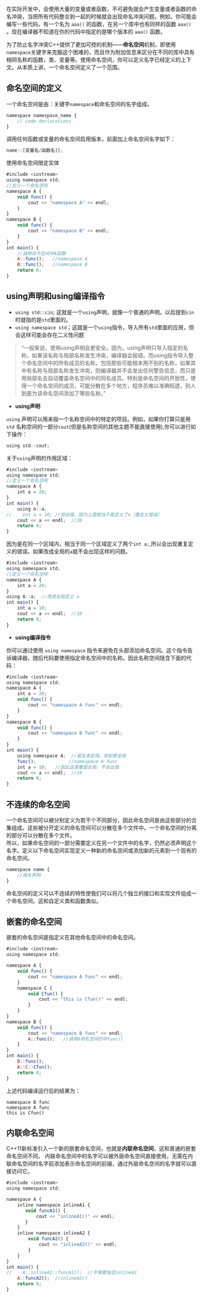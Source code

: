 在实际开发中，会使用大量的变量或者函数，不可避免就会产生变量或者函数的命名冲突，当把所有代码整合到一起的时候就会出现命名冲突问题。例如，你可能会编写一些代码，有一个名为 `aaa()` 的函数，在另一个库中也有同样的函数 `aaa()` 。现在编译器不知道在你的代码中指定的是哪个版本的 `aaa()` 函数。

为了防止名字冲突C++提供了更加可控的机制——**命名空间**机制，即使用`namespace`关键字来克服这个困难的，而且作为附加信息来区分在不同的库中具有相同名称的函数，类、变量等。使用命名空间，你可以定义名字已经定义的上下文。从本质上讲，一个命名空间定义了一个范围。

## 命名空间的定义

一个命名空间是由：关键字`namespace`和命名空间的名字组成。
```js
namespace namespace_name {
    // code declarations
}
```

调用任何函数或变量的命名空间启用版本，前面加上命名空间名字如下：
```js
name::[变量名/函数名]];  
```
使用命名空间限定实体
```js
#include <iostream>
using namespace std;
//定义一个命名空阿
namespace A {
    void func() {
        cout << "namespace A" << endl;
    }
}
namespace B {
    void func() {
        cout << "namespace B" << endl;
    }
}
int main() {
    //调用命令空间中A函数
    A::func();   //namespace A
    B::func();   //namespace B
    return 0;
}
```

## using声明和using编译指令

- `using std::cin`; 这就是一个`using`声明，就像一个普通的声明。以后提到`cin`时就指的是`std`里面的。
- `using namespace std`；这就是一个`using`指令，导入所有`std`里面的应用，但会这样可能会存在二义性问题

> “一般来说，使用using声明会更安全。因为，using声明只导入指定的名称，如果该名称与局部名称发生冲突，编译器会报错。而using指令导入整个命名空间中的所有成员的名称，包括那些可能根本用不到的名称，如果其中有名称与局部名称发生冲突，则编译器并不会发出任何警告信息，而只是用局部名去自动覆盖命名空间中的同名成员。特别是命名空间的开放性，使得一个命名空间的成员，可能分散在多个地方，程序员难以准确知道，别人到底为该命名空间添加了哪些名称。”

- **using声明**

`using` 声明可以用来指一个名称空间中的特定的项目。例如，如果你打算只是用 `std` 名称空间的一部分`cout`(但是名称空间的其他主题不能直接使用),你可以进行如下操作：
```js
using std::cout;
```
关于`using`声明的作用区域：

```js
#include <iostream>
using namespace std;
//定义一个命名空阿
namespace A {
    int a = 20;
}
int main() {
    using A::a;
//    int a = 10; //将出错，因为上面相当于是定义了a（重定义错误）
    cout << a << endl;  //20
    return 0;
}
```
因为是在同一个区域内，相当于同一个区域定义了两个`int a;`,所以会出现重复定义的错误。如果改成全局的`a`就不会出现这样的问题。
```js
#include <iostream>
using namespace std;
//定义一个命名空阿
namespace A {
    int a = 20;
}
using A::a;  //改成全局定义 a
int main() {
    int a = 10;
    cout << a << endl;  //10
    return 0;
}
```

- **using编译指令**
  
你可以通过使用 `using namespace` 指令来避免在头部添加命名空间。这个指令告诉编译器，随后代码要使用指定命名空间中的名称。因此名称空间隐含下面的代码：

```js
#include <iostream>
using namespace std;
namespace A {
    int a = 20;
    void func() {
        cout << "namespace A func" << endl;
    }
}
namespace B {
    void func() {
        cout << "namespace B func" << endl;
    }
}
int main() {
    using namespace A;  //虽在本区域，但却是全局
    func();            //namespace A func  
    int a = 10;   //因此这里覆盖全局，不会出错
    cout << a << endl;  //10
    return 0;
}
```

## 不连续的命名空间

一个命名空间可以被分别定义为若干个不同部分，因此命名空间是由这些部分的合集组成。这些被分开定义的命名空间可以分散在多个文件中。一个命名空间的分离的部分可以分散在多个文件。          
所以，如果命名空间的一部分需要定义在另一个文件中的名字，仍然必须声明这个名字。定义以下命名空间实现定义一种新的命名空间或添加新的元素到一个现有的命名空间。
```js
namespace name {
    //相关声明
}
```
命名空间的定义可以不连续的特性使我们可以将几个独立的接口和实现文件组成一个命名空间。这和自定义类和函数类似。

## 嵌套的命名空间

嵌套的命名空间是指定义在其他命名空间中的命名空间。
```js
#include <iostream>
using namespace std;

namespace A {
    void func() {
        cout << "namespace A func" << endl;
    }
    namespace C {
        void Cfun() {
            cout << "this is Cfun()" << endl;
        }
    }
}
namespace B {
    void func() {
        cout << "namespace B func" << endl;
        A::func();   //调用A命名空间的中func()
    }
}
int main() {
    B::func();
    A::C::Cfun();
    return 0;
}
```
上述代码编译运行后的结果为：
```
namespace B func
namespace A func
this is Cfun()
```

## 内联命名空间

C++11新标准引入一个新的嵌套命名空间，也就是**内联命名空间**，这和普通的嵌套命名空间不同， 内联命名空间中的名字可以被外层命名空间直接使用，无需在内联命名空间的名字前添加表示命名空间的前缀，通过外层命名空间的名字就可以直接访问它。
```js
#include <iostream>
using namespace std;

namespace A {
    inline namespace inlineA1 {
       void funcA1() {
           cout << "inlineA1()" << endl;
       }
    }
    inline namespace inlineA2 {
        void funcA2() {
            cout << "inlineA2()" << endl;
        }
    }
}
int main() {
//    A::inlineA1::funcA1();  //不需要指定inlineA1
    A::funcA2();  //inlineA2()
    return 0;
}
```














